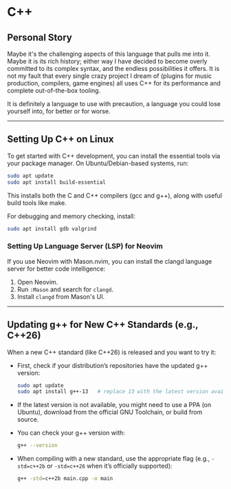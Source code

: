 # C++

## Personal Story
Maybe it's the challenging aspects of this language that pulls me into it. Maybe it is its rich history; either way I have decided to become overly committed to its complex syntax, and the endless possibilities it offers. It is not my fault that every single crazy project I dream of (plugins for music production, compilers, game engines) all uses C++ for its performance and complete out-of-the-box tooling.

It is definitely a language to use with precaution, a language you could lose yourself into, for better or for worse.

---

## Setting Up C++ on Linux

To get started with C++ development, you can install the essential tools via your package manager. On Ubuntu/Debian-based systems, run:

```sh
sudo apt update
sudo apt install build-essential
```

This installs both the C and C++ compilers (gcc and g++), along with useful build tools like make.

For debugging and memory checking, install:

```sh
sudo apt install gdb valgrind
```

### Setting Up Language Server (LSP) for Neovim

If you use Neovim with Mason.nvim, you can install the clangd language server for better code intelligence:

1. Open Neovim.
2. Run `:Mason` and search for `clangd`.
3. Install `clangd` from Mason's UI.

---

## Updating g++ for New C++ Standards (e.g., C++26)

When a new C++ standard (like C++26) is released and you want to try it:

- First, check if your distribution’s repositories have the updated g++ version:

    ```sh
    sudo apt update
    sudo apt install g++-13   # replace 13 with the latest version available
    ```

- If the latest version is not available, you might need to use a PPA (on Ubuntu), download from the official GNU Toolchain, or build from source.

- You can check your g++ version with:

    ```sh
    g++ --version
    ```

- When compiling with a new standard, use the appropriate flag (e.g., `-std=c++2b` or `-std=c++26` when it’s officially supported):

    ```sh
    g++ -std=c++2b main.cpp -o main
    ```

